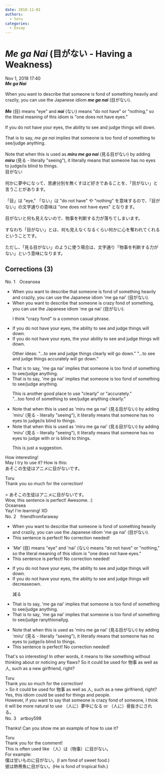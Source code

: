 ```yaml
---
date: 2018-11-01
authors:
  - toru
categories:
  - Essay
---
```


<h1 id="subject_show"><strong><em>Me ga Nai</strong></em> (目がない - Having a Weakness)</h1>
<div class="date">Nov 1, 2018 17:40</div>
<div id="post"><div id="body_show_ori">
<strong><em>Me ga Nai</strong></em><br/><br/>When you want to describe that someone is fond of something heavily and crazily, you can use the Japanese idiom <strong><em>me ga nai</em></strong> (目がない).<br/><br/><strong><em>Me</em></strong> (目) means "eye" and <strong><em>nai</em></strong> (ない) means "do not have" or "nothing," so the literal meaning of this idiom is "one does not have eyes."<br/><br/>If you do not have your eyes, the ability to see and judge things will down.<br/><br/>That is to say, <em>me ga nai</em> implies that someone is too fond of something to see/judge anything.<br/><br/>Note that when this is used as <strong><em>miru me ga nai</em></strong> (見る目がない) by adding <strong><em>miru</em></strong> (見る - literally "seeing"), it literally means that someone has no eyes to judge/is blind to things.
</div></div>

<!-- more -->

<div id="post_ja"><div id="body_show_mo">
目がない<br/><br/>何かに夢中になって、思慮分別を無くすほど好きであることを、「目がない」と言うことがあります。<br/><br/>「目」は "eye," 「ない」は "do not have" や "nothing" を意味するので、「目がない」の文字通りの意味は "one does not have eyes" となります。<br/><br/>目がないと何も見えないので、物事を判断する力が落ちてしまいます。<br/><br/>すなわち「目がない」とは、何も見えなくなるくらい何かに心を奪われてくれるということです。<br/><br/>ただし、「見る目がない」のように使う場合は、文字通り「物事を判断する力がない」という意味になります。
</div></div>

## Corrections (3)
<div id="block"><div class="first_name"> No. 1　<span class="just_name">Oceansea</span></div><div id="block2">
<ul class="correction_field">
<li class="incorrect">When you want to describe that someone is fond of something heavily and crazily, you can use the Japanese idiom 'me ga nai' (目がない).</li>
<li class="corrected correct">
When you want to describe that someone is <span class="f_blue">crazy fond of something</span>, you can use the Japanese idiom 'me ga nai' (目がない).
<p class="correction_comment">I think "crazy fond" is a common casual phrase.</p>
</li>
</ul>
<ul class="correction_field">
<li class="incorrect">If you do not have your eyes, the ability to see and judge things will down.</li>
<li class="corrected correct">
If you do not have <span class="sline"><span class="f_red">your </span></span>eyes, <span class="f_red"><span class="sline">the</span></span><span class="f_blue"> your </span>ability to see and judge things will down.
<p class="correction_comment">Other ideas: "...to see and judge things clearly will go down." "...to see and judge things accurately will go down."</p>
</li>
</ul>
<ul class="correction_field">
<li class="incorrect">That is to say, 'me ga nai' implies that someone is too fond of something to see/judge anything.</li>
<li class="corrected correct">
That is to say, 'me ga nai' implies that someone is too fond of something to see/judge anything.
<p class="correction_comment">This is another good place to use "clearly" or "accurately."<br/>"...too fond of something to see/judge anything clearly."</p>
</li>
</ul>
<ul class="correction_field">
<li class="incorrect">Note that when this is used as 'miru me ga nai' (見る目がない) by adding 'miru' (見る - literally "seeing"), it literally means that someone has no eyes to judge/is blind to things.</li>
<li class="corrected correct">
Note that when this is used as 'miru me ga nai' (見る目がない) by adding 'miru' (見る - literally "seeing"), it literally means that someone has no eyes to judge <span class="f_blue">with or</span> is blind to things.
<p class="correction_comment">This is just a suggestion.</p>
</li>
</ul>
<p class="comment_small">
 How interesting!
 <br/>
 May I try to use it? How is this:
 <br/>
 あそこの生徒はアニメに目がないです。
</p>

</div><div class="name"><span class="just_name">Toru</span><br>
Thank you so much for the correction!<br/><br/>&gt; あそこの生徒はアニメに目がないです。<br/>Wow, this sentence is perfect! Awesome. :)
</div>
<div class="name"><span class="just_name">Oceansea</span><br>
Yay! I'm learning! XD
</div>
</div>
<div id="block"><div class="first_name"> No. 2　<span class="just_name">friendfromfaraway</span></div><div id="block2">
<ul class="correction_field">
<li class="incorrect">When you want to describe that someone is fond of something heavily and crazily, you can use the Japanese idiom 'me ga nai' (目がない).</li>
<li class="corrected perfect">This sentence is perfect! No correction needed!</li>
</ul>
<ul class="correction_field">
<li class="incorrect">'Me' (目) means "eye" and 'nai' (ない) means "do not have" or "nothing," so the literal meaning of this idiom is "one does not have eyes."</li>
<li class="corrected perfect">This sentence is perfect! No correction needed!</li>
</ul>
<ul class="correction_field">
<li class="incorrect">If you do not have your eyes, the ability to see and judge things will down.</li>
<li class="corrected correct">
If you do not have your eyes, the ability to see and judge things will d<span class="f_red">ecrease</span><span class="f_gray"><span class="sline">own</span></span>.
<p class="correction_comment">減る</p>
</li>
</ul>
<ul class="correction_field">
<li class="incorrect">That is to say, 'me ga nai' implies that someone is too fond of something to see/judge anything.</li>
<li class="corrected correct">
That is to say, 'me ga nai' implies that someone is too fond of something to see/judge <span class="f_red">r</span>a<span class="f_gray"><span class="sline">ny</span></span>t<span class="f_gray"><span class="sline">h</span></span>i<span class="f_red">o</span>n<span class="f_red">ally</span><span class="f_gray"><span class="sline">g</span></span>.
</li>
</ul>
<ul class="correction_field">
<li class="incorrect">Note that when this is used as 'miru me ga nai' (見る目がない) by adding 'miru' (見る - literally "seeing"), it literally means that someone has no eyes to judge/is blind to things.</li>
<li class="corrected perfect">This sentence is perfect! No correction needed!</li>
</ul>
<p class="comment_small">
 That's so interesting! In other words, it means to like something without thinking about or noticing any flaws? So it could be used for 物事 as well as 人, such as a new girlfriend, right?
</p>

</div><div class="name"><span class="just_name">Toru</span><br>
Thank you so much for the correction!<br/>&gt; So it could be used for 物事 as well as 人, such as a new girlfriend, right?<br/>Yes, this idiom could be used for things and people.<br/>However, if you want to say that someone is crazy fond of someone, I think it will be more natural to use （人に）夢中になる or （人に）骨抜きにされる。
</div>
</div>
<div id="block"><div class="first_name"> No. 3　<span class="just_name">artboy598</span></div><div id="block2">
<p class="comment_small">
 Thanks!  Can you show me an example of how to use it?
</p>

</div><div class="name"><span class="just_name">Toru</span><br>
Thank you for the comment!<br/>This is often used like （人）は（物事）に目がない。<br/>For example:<br/>僕は甘いものに目がない。(I am fond of sweet food.)<br/>彼は熱帯魚に目がない。(He is fond of tropical fish.)
</div>
</div>
